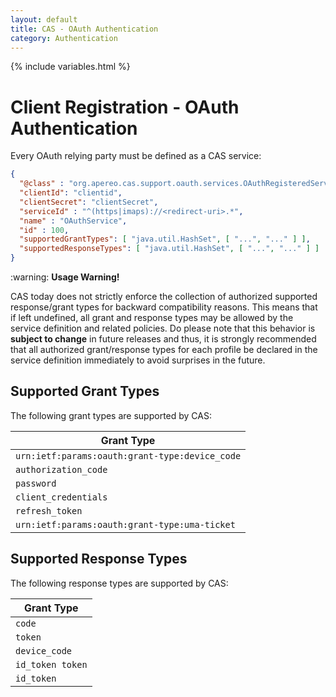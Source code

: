 ```yaml
---
layout: default
title: CAS - OAuth Authentication
category: Authentication
---
```

{% include variables.html %}


# Client Registration - OAuth Authentication

Every OAuth relying party must be defined as a CAS service:

```json
{
  "@class" : "org.apereo.cas.support.oauth.services.OAuthRegisteredService",
  "clientId": "clientid",
  "clientSecret": "clientSecret",
  "serviceId" : "^(https|imaps)://<redirect-uri>.*",
  "name" : "OAuthService",
  "id" : 100,
  "supportedGrantTypes": [ "java.util.HashSet", [ "...", "..." ] ],
  "supportedResponseTypes": [ "java.util.HashSet", [ "...", "..." ] ]
}
```

<div class="alert alert-warning">:warning: <strong>Usage Warning!</strong><p>CAS today does not strictly enforce 
the collection of authorized supported response/grant types for backward compatibility reasons. This means that if left undefined, 
all grant and response types may be allowed by the service definition and related policies. Do please note that this behavior 
is <strong>subject to change</strong> in future releases and thus, it is strongly recommended that all authorized 
grant/response types for each profile be declared in the service definition immediately to avoid surprises in the future.</p></div>

## Supported Grant Types
         
The following grant types are supported by CAS:

| Grant Type                                     |
|------------------------------------------------|
| `urn:ietf:params:oauth:grant-type:device_code` |
| `authorization_code`                           |
| `password`                                     |
| `client_credentials`                           |
| `refresh_token`                                |
| `urn:ietf:params:oauth:grant-type:uma-ticket`  |

## Supported Response Types

The following response types are supported by CAS:

| Grant Type       |
|------------------|
| `code`           |
| `token`          |
| `device_code`    |
| `id_token token` |
| `id_token`       |
